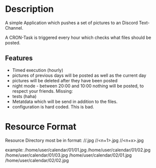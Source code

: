 # Description
A simple Application which pushes a set of pictures to an Discord Text-Channel.

A CRON-Task is triggered every hour which checks what files should be posted.

## Features
- Timed execution (hourly)
- pictures of previous days will be posted as well as the current day
- pictures will be deleted after they have been posted
- night mode - between 20:00 and 10:00 nothing will be posted, to respect your friends.
Missing:
- tests (haha)
- Metatdata which will be send in addition to the files.
- configuration is hard coded. This is bad.

# Resource Format
Resource Directory most be in format:
<root>/<DayOfMonth>/<n>.jpg
<root>/<DayOfMonth>/<n+1>.jpg
<root>/<DayOfMonth>/<n+x>.jpg

example:
/home/user/calendar/01/01.jpg
/home/user/calendar/01/02.jpg
/home/user/calendar/01/03.jpg
/home/user/calendar/02/01.jpg
/home/user/calendar/02/02.jpg
